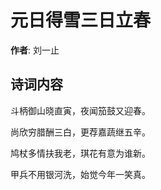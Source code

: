 # 元日得雪三日立春

**作者**: 刘一止

## 诗词内容

斗柄御山晓直寅，夜闻笳鼓又迎春。

尚欣穷腊酬三白，更荐嘉蔬继五辛。

鸠杖多情扶我老，琪花有意为谁新。

甲兵不用银河洗，始觉今年一笑真。


